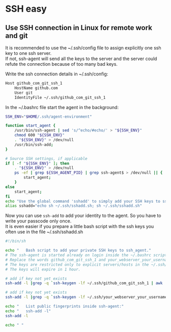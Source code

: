 # SSH easy

## Use SSH connection in Linux for remote work and git

It is recommended to use the ~/.ssh/config file to assign explicitly one ssh key to one ssh server.  
If not, ssh-agent will send all the keys to the server and the server could refute the connection because of too many bad keys.

Write the ssh connection details in ~/.ssh/config:

```bash
Host github_com_git_ssh_1
    HostName github.com
    User git
    IdentityFile ~/.ssh/github_com_git_ssh_1
```

In the ~/.bashrc file start the agent in the background:

```bash
SSH_ENV="$HOME/.ssh/agent-environment"

function start_agent {
    /usr/bin/ssh-agent | sed 's/^echo/#echo/' > "${SSH_ENV}"
    chmod 600 "${SSH_ENV}"
    . "${SSH_ENV}" > /dev/null
    /usr/bin/ssh-add;
}

# Source SSH settings, if applicable
if [ -f "${SSH_ENV}" ]; then
    . "${SSH_ENV}" > /dev/null
    ps -ef | grep ${SSH_AGENT_PID} | grep ssh-agent$ > /dev/null || {
        start_agent;
    }
else
    start_agent;
fi
echo "Use the global command 'sshadd' to simply add your SSH keys to ssh-agent $SSH_AGENT_PID."
alias sshadd="echo sh ~/.ssh/sshadd.sh; sh ~/.ssh/sshadd.sh"
```

Now you can use `ssh-add` to add your identity to the agent. So you have to write your passcode only once.  
It is even easier if you prepare a little bash script with the ssh keys you often use in the file ~/.ssh/sshadd.sh

```bash
#!/bin/sh

echo "   Bash script to add your private SSH keys to ssh_agent."
# The ssh-agent is started already on login inside the ~/.bashrc script.
# Replace the words github_com_git_ssh_1 and your_webserver_your_username_ssh_1 with your file names.
# The keys are restricted only to explicit servers/hosts in the ~/.ssh/config file.
# The keys will expire in 1 hour.

# add if key not yet exists
ssh-add -l |grep -q `ssh-keygen -lf ~/.ssh/github_com_git_ssh_1 | awk '{print $2}'` || ssh-add -t 1h ~/.ssh/github_com_git_ssh_1

# add if key not yet exists
ssh-add -l |grep -q `ssh-keygen -lf ~/.ssh/your_webserver_your_username_ssh_1 | awk '{print $2}'` || ssh-add -t 1h ~/.ssh/your_webserver_your_username_ssh_1

echo "   List public fingerprints inside ssh-agent:"
echo "   ssh-add -l"
ssh-add -l

echo " "

```

